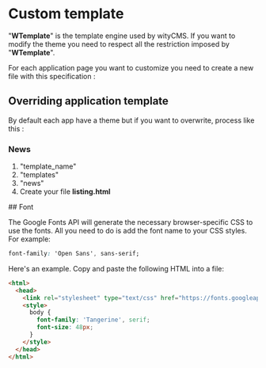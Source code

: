 # Custom template

"**WTemplate**" is the template engine used by wityCMS.
If you want to modify the theme you need to respect all the restriction imposed by "**WTemplate**". 

For each application page you want to customize you need to create a new file with this specification : 

## Overriding application template

By default each app have a theme but if you want to overwrite, process like this : 

### News

1. "template_name"
2. "templates"
3. "news"
4. Create your file **listing.html**

## Font

The Google Fonts API will generate the necessary browser-specific CSS to use the fonts. All you need to do is add the font name to your CSS styles. For example:

```css
font-family: 'Open Sans', sans-serif;
```

Here's an example. Copy and paste the following HTML into a file:

```html
<html>
  <head>
    <link rel="stylesheet" type="text/css" href="https://fonts.googleapis.com/css?family=Tangerine">
    <style>
      body {
        font-family: 'Tangerine', serif;
        font-size: 48px;
      }
    </style>
  </head>
</html>
```